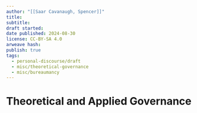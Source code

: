 ```yaml
---
author: "[[Saar Cavanaugh, Spencer]]"
title: 
subtitle: 
draft started: 
date published: 2024-08-30
license: CC-BY-SA 4.0
arweave hash: 
publish: true
tags:
  - personal-discourse/draft
  - misc/theoretical-governance
  - misc/bureaumancy
---
```


# Theoretical and Applied Governance

